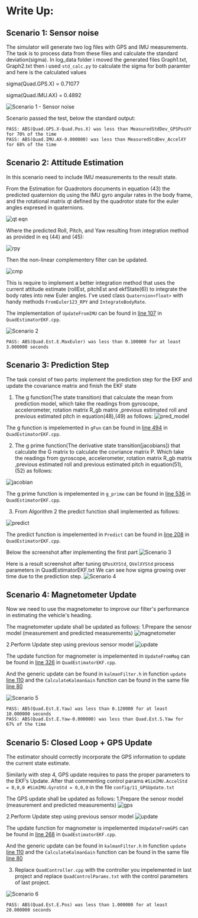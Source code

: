 # Write Up:
## Scenario 1: Sensor noise
The simulator will generate two log files with GPS and IMU measurements. The task is to process data from these files and calculate the standard deviation(sigma).
In log_data folder i moved the generated files Graph1.txt, Graph2.txt then i used ```std_calc.py``` to calculate the
sigma for both paramter and here is the calculated values

sigma(Quad.GPS.X) = 0.71077

sigma(Quad.IMU.AX) = 0.4892

![Scenario 1 - Sensor noise](images/sc1_sensor_noise.PNG)

Scenario passed the test, below the standard output:
```
PASS: ABS(Quad.GPS.X-Quad.Pos.X) was less than MeasuredStdDev_GPSPosXY for 70% of the time
PASS: ABS(Quad.IMU.AX-0.000000) was less than MeasuredStdDev_AccelXY for 68% of the time
```

## Scenario 2: Attitude Estimation
In this scenario need to include IMU measurements to the result state. 

From the Estimation for Quadrotors documents in equation (43) the predicted quaternion dq using the IMU gyro angular rates in 
the body frame, and the rotational matrix qt defined by the quadrotor state for the euler angles expresed in quaternions.

![qt eqn](images/qt_eqn.PNG)

Where the predicted Roll, Pitch, and Yaw resulting from integration method as provided in eq (44) and (45):

![rpy](images/rpy.PNG)

Then the non-linear complementery filter can be updated.

![cmp](images/cmp_filter.PNG)

This is require to implement a better integration method that uses the current attitude estimate (rollEst, pitchEst and ekfState(6)) to integrate the body rates into new Euler angles. 
I've used class `Quaternion<float>` with handy methods `FromEuler123_RPY` and `IntegrateBodyRate`.


The implementation of `UpdateFromIMU` can be found in [line 107](src/QuadEstimatorEKF.cpp#L107) in `QuadEstimatorEKF.cpp`.

![Scenario 2](images/sc2_att_est.PNG)
```
PASS: ABS(Quad.Est.E.MaxEuler) was less than 0.100000 for at least 3.000000 seconds
```

## Scenario 3: Prediction Step
The task consist of two parts: implement the prediction step for the EKF and update the covariance matrix and finish the EKF state

1. The g function(The state transition) that calculate the mean from prediction model, which take the readings from gyroscope, accelerometer, rotation matrix R_gb matrix ,previous estimated roll and previous estimated pitch in equation(48),(49) as follows:
![pred_model](images/pred_model.PNG)

The g function is impelemented in `gFun` can be found in [line 494](src/QuadEstimatorEKF.cpp#L494) in `QuadEstimatorEKF.cpp`.

2. The g prime function(The derivative state transition[jacobians]) that calculate the G matrix to calculate the covriance matrix P. Which take the readings from gyroscope, accelerometer, rotation matrix R_gb matrix ,previous estimated roll and previous estimated pitch in equation(51),(52) as follows:

![jacobian](images/jacobian.PNG)

The g prime function is impelemented in `g_prime` can be found in [line 536](src/QuadEstimatorEKF.cpp#L536) in `QuadEstimatorEKF.cpp`.

3. From Algorithm 2 the predict function shall implemented as follows:

![predict](images/predict.PNG)

The predict function is impelemented in `Predict` can be found in [line 208](src/QuadEstimatorEKF.cpp#L208) in `QuadEstimatorEKF.cpp`.


Below the screenshot after implementing the first part
![Scenario 3](images/sc3_predict_state.PNG)


Here is a result screenshot after tuning `QPosXYStd`, `QVelXYStd` process parameters in QuadEstimatorEKF.txt
We can see how sigma growing over time due to the prediction step.
![Scenario 4](images/sc3_predict_covar.PNG)

## Scenario 4: Magnetometer Update
Now we need to use the magnetometer to improve our filter's performance in estimating the vehicle's heading.

The magnetometer update shall be updated as follows:
1.Prepare the senosr model (measurement and predicted measurements)
![magnetometer](images/magnetometer.PNG)

2.Perform Update step using previous sensor model
![update](images/update.PNG)

The update  function for magnometer is impelemented in `UpdateFromMag` can be found in [line 326](src/QuadEstimatorEKF.cpp#362) in `QuadEstimatorEKF.cpp`.

And the generic update can be found in `kalmanFilter.h` in function `update` [line 110](src/kalmanFilter.h#110) and the `CalculateKalmanGain` function can be found in the same file [line 80](src/kalmanFilter.h#80)

![Scenario 5](images/sc4_mag_update.PNG)
```
PASS: ABS(Quad.Est.E.Yaw) was less than 0.120000 for at least 10.000000 seconds
PASS: ABS(Quad.Est.E.Yaw-0.000000) was less than Quad.Est.S.Yaw for 67% of the time
```

## Scenario 5: Closed Loop + GPS Update 
The estimator should correctly incorporate the GPS information to update the current state estimate.

Similarly with step 4, GPS update requires to pass the proper parameters to the EKF’s Update. After that commenting control params `#SimIMU.AccelStd = 0,0,0 #SimIMU.GyroStd = 0,0,0` in the file `config/11_GPSUpdate.txt`

The GPS update shall be updated as follows:
1.Prepare the senosr model (measurement and predicted measurements)
![gps](images/gps_model.PNG)

2.Perform Update step using previous sensor model
![update](images/update.PNG)

The update  function for magnometer is impelemented in`UpdateFromGPS` can be found in [line 268](src/QuadEstimatorEKF.cpp#268) in `QuadEstimatorEKF.cpp`.

And the generic update can be found in `kalmanFilter.h` in function `update` [line 110](src/kalmanFilter.h#110) and the `CalculateKalmanGain` function can be found in the same file [line 80](src/kalmanFilter.h#80)

3. Replace `QuadController.cpp` with the controller you impelemented in  last project and replace `QuadControlParams.txt` with the control parameters of last project.

![Scenario 6](./images/sc5_gps.PNG)
```
PASS: ABS(Quad.Est.E.Pos) was less than 1.000000 for at least 20.000000 seconds
```